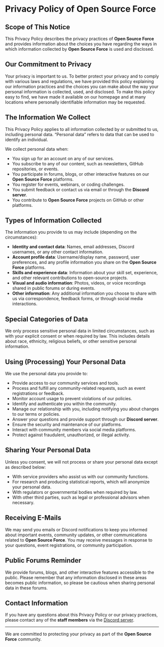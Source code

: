 # Privacy Policy of Open Source Force

## Scope of This Notice

This Privacy Policy describes the privacy practices of **Open Source Force** and provides information about the choices you have regarding the ways in which information collected by **Open Source Force** is used and disclosed.

## Our Commitment to Privacy

Your privacy is important to us. To better protect your privacy and to comply with various laws and regulations, we have provided this policy explaining our information practices and the choices you can make about the way your personal information is collected, used, and disclosed. To make this policy easy to find, we have made it available on our homepage and at many locations where personally identifiable information may be requested.

## The Information We Collect

This Privacy Policy applies to all information collected by or submitted to us, including personal data. “Personal data” refers to data that can be used to identify an individual.

We collect personal data when:

- You sign up for an account on any of our services.
- You subscribe to any of our content, such as newsletters, GitHub repositories, or events.
- You participate in forums, blogs, or other interactive features on our **Open Source Force** platforms.
- You register for events, webinars, or coding challenges.
- You submit feedback or contact us via email or through the **Discord server**.
- You contribute to **Open Source Force** projects on GitHub or other platforms.

## Types of Information Collected

The information you provide to us may include (depending on the circumstances):

- **Identity and contact data**: Names, email addresses, Discord usernames, or any other contact information.
- **Account profile data**: Username/display name, password, user preferences, and any profile information you share on the **Open Source Force** platforms.
- **Skills and experience data**: Information about your skill set, experience, and other relevant contributions to open-source projects.
- **Visual and audio information**: Photos, videos, or voice recordings shared in public forums or during events.
- **Other information**: Any additional information you choose to share with us via correspondence, feedback forms, or through social media interactions.

## Special Categories of Data

We only process sensitive personal data in limited circumstances, such as with your explicit consent or when required by law. This includes details about race, ethnicity, religious beliefs, or other sensitive personal information.

## Using (Processing) Your Personal Data

We use the personal data you provide to:

- Provide access to our community services and tools.
- Process and fulfill any community-related requests, such as event registrations or feedback.
- Monitor account usage to prevent violations of our policies.
- Identify and authenticate you within the community.
- Manage our relationship with you, including notifying you about changes to our terms or policies.
- Answer your questions and provide support through our **Discord server**.
- Ensure the security and maintenance of our platforms.
- Interact with community members via social media platforms.
- Protect against fraudulent, unauthorized, or illegal activity.

## Sharing Your Personal Data

Unless you consent, we will not process or share your personal data except as described below:

- With service providers who assist us with our community functions.
- For research and producing statistical reports, which will anonymize your personal data.
- With regulators or governmental bodies when required by law.
- With other third parties, such as legal or professional advisors when necessary.

## Receiving E-Mails

We may send you emails or Discord notifications to keep you informed about important events, community updates, or other communications related to **Open Source Force**. You may receive messages in response to your questions, event registrations, or community participation.

## Public Forums Reminder

We provide forums, blogs, and other interactive features accessible to the public. Please remember that any information disclosed in these areas becomes public information, so please be cautious when sharing personal data in these forums.

## Contact Information

If you have any questions about this Privacy Policy or our privacy practices, please contact any of the **staff members** via the [Discord server](https://discord.gg/zWf5jUY8UN).

---

We are committed to protecting your privacy as part of the **Open Source Force** community.
